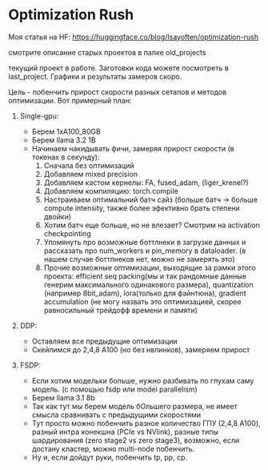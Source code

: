 # Optimization Rush
Моя статья на HF: https://huggingface.co/blog/Isayoften/optimization-rush

смотрите описание старых проектов в папке old_projects

текущий проект в работе. Заготовки кода можете посмотреть в last_project. Графики и результаты замеров скоро.

Цель - побенчить прирост скорости разных сетапов и методов оптимизации. Вот примерный план:
1. Single-gpu:
    - Берем 1xA100_80GB
    - Берем llama 3.2 1B
    - Начинаем накидывать фичи, замеряя прирост скорости (в токенах в секунду):
        1. Сначала без оптимизаций
        2. Добавляем mixed precision
        3. Добавляем кастом кернелы: FA, fused_adam, (liger_krenel?)
        4. Добавляем компиляцию: torch.compile
        5. Настраиваем оптимальний батч сайз (больше батч -> больше compute intensity, также более эфективно брать степени двойки)
        6. Хотим батч еще больше, но не влезает? Смотрим на activation checkpointing
        7. Упомянуть про возможные боттлнеки в загрузке данных и рассказать про num_workers и pin_memory в dataloader. (в нашем случае боттлнеков нет, можно не замерять это)
        8. Прочие возможные оптимизации, выходящие за рамки этого проекта: efficient seq packing(мы и так рандомные данные генерим максимального одинакового размера), quantization (например 8bit_adam), lora(только для файнтюна), gradient accumulation (не могу назвать это оптимизацией, скорее равносильный трейдофф времени и памяти)

2. DDP:
    - Оставляем все предыдущие оптимизации
    - Скейлимся до 2,4,8 A100 (но без нвлинков), замеряем прирост

3. FSDP:
    - Если хотим модельки больше, нужно разбивать по гпухам саму модель. (с помощью fsdp или model parallelism)
    - Берем llama 3.1 8b
    - Так как тут мы берем модель бОльшего размера, не имеет смысла сравнивать с предыдущими скоростями
    - Тут просто можно побенчить разное количество ГПУ (2,4,8 A100), разный интра конекшна (PCIe vs NVlink), разные типы шардирования (zero stage2 vs zero stage3), возможно, если достану кластер, можно multi-node побенчить. 
    - Ну и, если дойдут руки, побенчить tp, pp, cp. 








